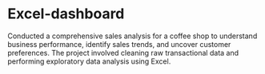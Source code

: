 # Excel-dashboard
Conducted a comprehensive sales analysis for a coffee shop to understand business performance, identify sales trends, and uncover customer preferences. The project involved cleaning raw transactional data and performing exploratory data analysis using Excel.
